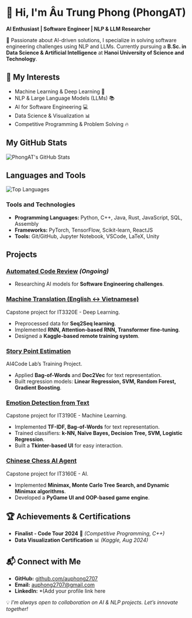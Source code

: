 # 👋 Hi, I'm Âu Trung Phong (PhongAT)
**AI Enthusiast | Software Engineer | NLP & LLM Researcher**

🚀 Passionate about AI-driven solutions, I specialize in solving software engineering challenges using NLP and LLMs. Currently pursuing a **B.Sc. in Data Science & Artificial Intelligence** at **Hanoi University of Science and Technology**.

## 🔬 My Interests
- Machine Learning & Deep Learning 🤖
- NLP & Large Language Models (LLMs) 📚
- AI for Software Engineering 💻
- Data Science & Visualization 📊
- Competitive Programming & Problem Solving 🔥

## My GitHub Stats

![PhongAT's GitHub Stats](https://github-readme-stats.vercel.app/api?username=auphong2707&show_icons=true&theme=radical)

## Languages and Tools

![Top Languages](https://github-readme-stats.vercel.app/api/top-langs/?username=auphong2707&layout=compact&theme=radical)

### Tools and Technologies

- **Programming Languages:** Python, C++, Java, Rust, JavaScript, SQL, Assembly  
- **Frameworks:** PyTorch, TensorFlow, Scikit-learn, ReactJS  
- **Tools:** Git/GitHub, Jupyter Notebook, VSCode, LaTeX, Unity  

## Projects

### [Automated Code Review](https://github.com/auphong2707/dl4se-code-review) *(Ongoing)*
- Researching AI models for **Software Engineering challenges**.  

### [Machine Translation (English ↔ Vietnamese)](https://github.com/auphong2707/machine-translation-en-vi)
Capstone project for IT3320E - Deep Learning.  
- Preprocessed data for **Seq2Seq learning**.  
- Implemented **RNN, Attention-based RNN, Transformer fine-tuning**.  
- Designed a **Kaggle-based remote training system**.

### [Story Point Estimation](https://github.com/auphong2707/StoryPointEstimation)
AI4Code Lab’s Training Project.  
- Applied **Bag-of-Words** and **Doc2Vec** for text representation.  
- Built regression models: **Linear Regression, SVM, Random Forest, Gradient Boosting**.  

### [Emotion Detection from Text](https://github.com/auphong2707/emotion-dectection-from-text)
Capstone project for IT3190E - Machine Learning.  
- Implemented **TF-IDF, Bag-of-Words** for text representation.  
- Trained classifiers: **k-NN, Naïve Bayes, Decision Tree, SVM, Logistic Regression**.  
- Built a **Tkinter-based UI** for easy interaction.  

### [Chinese Chess AI Agent](https://github.com/auphong2707/chinese-chess-ai-agent)
Capstone project for IT3160E - AI.  
- Implemented **Minimax, Monte Carlo Tree Search, and Dynamic Minimax algorithms**.  
- Developed a **PyGame UI and OOP-based game engine**.  

## 🏆 Achievements & Certifications
- **Finalist - Code Tour 2024** 🏅 *(Competitive Programming, C++)*
- **Data Visualization Certification** 📊 *(Kaggle, Aug 2024)*

## 📬 Connect with Me
- **GitHub:** [github.com/auphong2707](https://github.com/auphong2707)
- **Email:** [auphong2707@gmail.com](mailto:auphong2707)
- **LinkedIn:** *(Add your profile link here

💡 *I’m always open to collaboration on AI & NLP projects. Let’s innovate together!*

